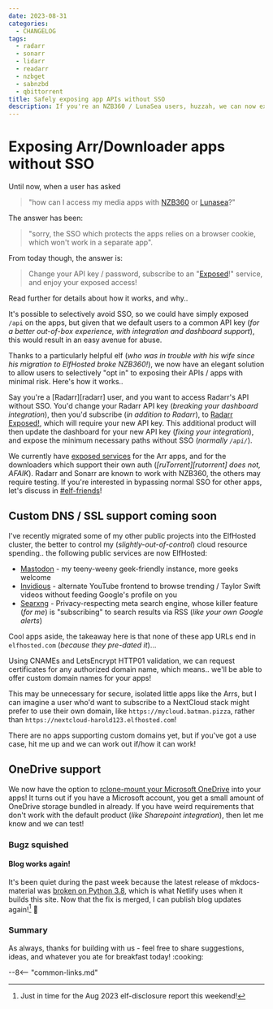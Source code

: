 ```yaml
---
date: 2023-08-31
categories:
  - CHANGELOG
tags:
  - radarr
  - sonarr
  - lidarr
  - readarr
  - nzbget
  - sabnzbd
  - qbittorrent
title: Safely exposing app APIs without SSO
description: If you're an NZB360 / LunaSea users, huzzah, we can now expose app APIs without SSO!
---
```


# Exposing Arr/Downloader apps without SSO

Until now, when a user has asked 

> "how can I access my media apps with [NZB360](https://www.nzb360.com/) or [Lunasea](https://www.lunasea.app/)?"

The answer has been:

> "sorry, the SSO which protects the apps relies on a browser cookie, which won't work in a separate app".

From today though, the answer is:

> Change your API key / password, subscribe to an "[Exposed](https://store.elfhosted.com/product-category/advanced/)!" service, and enjoy your exposed access!

Read further for details about how it works, and why..

<!-- more -->

It's possible to selectively avoid SSO, so we could have simply exposed `/api` on the apps, but given that we default users to a common API key (*for a better out-of-box experience, with integration and dashboard support*), this would result in an easy avenue for abuse.

Thanks to a particularly helpful elf (*who was in trouble with his wife since his migration to ElfHosted broke NZB360!*), we now have an elegant solution to allow users to selectively "opt in" to exposing their APIs / apps with minimal risk. Here's how it works..

Say you're a [Radarr][radarr] user, and you want to access Radarr's API without SSO. You'd change your Radarr API key (*breaking your dashboard integration*), then you'd subscribe (*in addition to Radarr*), to [Radarr Exposed!](https://store.elfhosted.com/product/radarr-exposed/), which will require your new API key. This additional product will then update the dashboard for your new API key (*fixing your integration*), and expose the minimum necessary paths without SSO (*normally `/api/`*).

We currently have [exposed services](https://store.elfhosted.com/product-category/advanced/) for the Arr apps, and for the downloaders which support their own auth (*[ruTorrent][rutorrent] does not, AFAIK*). Radarr and Sonarr are known to work with NZB360, the others may require testing. If you're interested in bypassing normal SSO for other apps, let's discuss in [#elf-friends](https://discord.com/channels/396055506072109067/1118645576884572303)!

## Custom DNS / SSL support coming soon

I've recently migrated some of my other public projects into the ElfHosted cluster, the better to control my (*slightly-out-of-control*) cloud resource spending.. the following public services are now ElfHosted:

* [Mastodon](https://so.fnky.nz) - my teeny-weeny geek-friendly instance, more geeks welcome
* [Invidious](https://in.fnky.nz) - alternate YouTube frontend to browse trending / Taylor Swift videos without feeding Google's profile on you
* [Searxng](https://searxng.fnky.nz) - Privacy-respecting meta search engine, whose killer feature (*for me*) is "subscribing" to search results via RSS (*like your own Google alerts*)

Cool apps aside, the takeaway here is that none of these app URLs end in `elfhosted.com` (*because they pre-dated it*)...

Using CNAMEs and LetsEncrypt HTTP01 validation, we can request certificates for any authorized domain name, which means.. we'll be able to offer custom domain names for your apps!

This may be unnecessary for secure, isolated little apps like the Arrs, but I can imagine a user who'd want to subscribe to a NextCloud stack might prefer to use their own domain, like `https://mycloud.batman.pizza`, rather than `https://nextcloud-harold123.elfhosted.com`!

There are no apps supporting custom domains yet, but if you've got a use case, hit me up and we can work out if/how it can work!

## OneDrive support

We now have the option to [rclone-mount your Microsoft OneDrive](https://store.elfhosted.com/product/rclone-onedrive-mount-a/) into your apps! It turns out if you have a Microsoft account, you get a small amount of OneDrive storage bundled in already. If you have weird requirements that don't work with the default product (*like Sharepoint integration*), then let me know and we can test!

### Bugz squished

#### Blog works again!

It's been quiet during the past week because the latest release of mkdocs-material was [broken on Python 3.8](https://github.com/squidfunk/mkdocs-material/issues/5916), which is what Netlify uses when it builds this site. Now that the fix is merged, I can publish blog updates again![^2] :partying_face: 

### Summary

As always, thanks for building with us - feel free to share suggestions, ideas, and whatever you ate for breakfast today! :cooking:

[^1]: I changed this metric to count subscribers as reported by Wordpress, rather than provisioned users (*72 currently*), because (a) I have some un-provisioning scripts to fix, and (b) I think subscribers is a more accurate measure of current growth.
[^2]: Just in time for the Aug 2023 elf-disclosure report this weekend!

--8<-- "common-links.md"